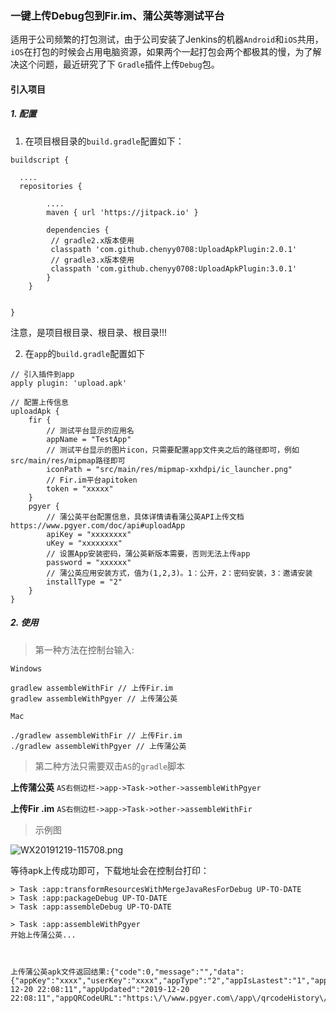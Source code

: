 ### 一键上传Debug包到Fir.im、蒲公英等测试平台

适用于公司频繁的打包测试，由于公司安装了Jenkins的机器`Android`和`iOS`共用，`iOS`在打包的时候会占用电脑资源，如果两个一起打包会两个都极其的慢，为了解决这个问题，最近研究了下
`Gradle`插件上传`Debug`包。

#### 引入项目

##### 1. 配置

1. 在项目根目录的`build.gradle`配置如下：

```
buildscript {

  ....
  repositories {

        ....
        maven { url 'https://jitpack.io' }
        
        dependencies {
         // gradle2.x版本使用
         classpath 'com.github.chenyy0708:UploadApkPlugin:2.0.1'
         // gradle3.x版本使用
         classpath 'com.github.chenyy0708:UploadApkPlugin:3.0.1'
        }
    }


}
```

注意，是项目根目录、根目录、根目录!!!

2. 在`app`的`build.gradle`配置如下

```
// 引入插件到app
apply plugin: 'upload.apk'

// 配置上传信息
uploadApk {
    fir {
        // 测试平台显示的应用名
        appName = "TestApp"
        // 测试平台显示的图片icon，只需要配置app文件夹之后的路径即可，例如src/main/res/mipmap路径即可
        iconPath = "src/main/res/mipmap-xxhdpi/ic_launcher.png"
        // Fir.im平台apitoken
        token = "xxxxx"
    }
    pgyer {
        // 蒲公英平台配置信息，具体详情请看蒲公英API上传文档https://www.pgyer.com/doc/api#uploadApp
        apiKey = "xxxxxxxx"
        uKey = "xxxxxxxx"
        // 设置App安装密码，蒲公英新版本需要，否则无法上传app
        password = "xxxxxx"
        // 蒲公英应用安装方式，值为(1,2,3)。1：公开，2：密码安装，3：邀请安装
        installType = "2"
    }
}
```

##### 2. 使用

> 第一种方法在控制台输入:

```
Windows

gradlew assembleWithFir // 上传Fir.im
gradlew assembleWithPgyer // 上传蒲公英

Mac 

./gradlew assembleWithFir // 上传Fir.im
./gradlew assembleWithPgyer // 上传蒲公英
```


> 第二种方法只需要双击`AS`的`gradle`脚本


**上传蒲公英**
`AS右侧边栏->app->Task->other->assembleWithPgyer`

**上传Fir .im**
`AS右侧边栏->app->Task->other->assembleWithFir`


> 示例图

![WX20191219-115708.png](http://user-gold-cdn.xitu.io/2019/12/19/16f1c4dedaa1986e?w=500&h=766&f=png&s=88258)

等待apk上传成功即可，下载地址会在控制台打印：

```
> Task :app:transformResourcesWithMergeJavaResForDebug UP-TO-DATE
> Task :app:packageDebug UP-TO-DATE
> Task :app:assembleDebug UP-TO-DATE

> Task :app:assembleWithPgyer
开始上传蒲公英...



上传蒲公英apk文件返回结果:{"code":0,"message":"","data":{"appKey":"xxxx","userKey":"xxxx","appType":"2","appIsLastest":"1","appFileSize":"7950121","appName":"Gank","appVersion":"1.0.0","appVersionNo":"1","appBuildVersion":"1","appIdentifier":"com.minic.kt","appIcon":"xxxxxx","appDescription":"","appUpdateDescription":"","appScreenshots":"","appShortcutUrl":"O2fx","appCreated":"2019-12-20 22:08:11","appUpdated":"2019-12-20 22:08:11","appQRCodeURL":"https:\/\/www.pgyer.com\/app\/qrcodeHistory\/062c5xxxxxxx7158009c12ec4cb"}}
```




